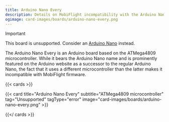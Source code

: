```yaml
---
title: Arduino Nano Every
description: Details on MobiFlight incompatibility with the Arduino Nano Every.
ogimage: card-images/boards/arduino-nano-every.png
---
```


> [!IMPORTANT]
> This board is unsupported. Consider an [Arduino Nano](/boards/recommended/arduino-nano) instead.

The Arduino Nano Every is an Arduino board based on the ATMega4809 microcontroller.
While it bears the Arduino Nano name and is prominently featured on the Arduino website as a successor
to the regular Arduino Nano, the fact that it uses a different microcontroller than the latter makes it
incompatible with MobiFlight firmware.

{{< cards >}}

{{< card title="Arduino Nano Every" subtitle="ATMega4809 microcontroller" tag="Unsupported" tagType="error" image="card-images/boards/arduino-nano-every.png" >}}

{{</ cards >}}
